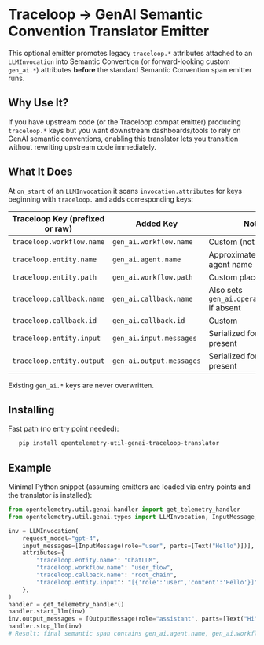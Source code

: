 # Traceloop -> GenAI Semantic Convention Translator Emitter

This optional emitter promotes legacy `traceloop.*` attributes attached to an `LLMInvocation` into
Semantic Convention (or forward-looking custom `gen_ai.*`) attributes **before** the standard
Semantic Convention span emitter runs. 

## Why Use It?
If you have upstream code (or the Traceloop compat emitter) producing `traceloop.*` keys but you
want downstream dashboards/tools to rely on GenAI semantic conventions, enabling this translator
lets you transition without rewriting upstream code immediately.

## What It Does
At `on_start` of an `LLMInvocation` it scans `invocation.attributes` for keys beginning with
`traceloop.` and adds corresponding keys:

| Traceloop Key (prefixed or raw) | Added Key                 | Notes |
|---------------------------------|---------------------------|-------|
| `traceloop.workflow.name` | `gen_ai.workflow.name`  | Custom (not yet in spec) |
| `traceloop.entity.name`     | `gen_ai.agent.name`     | Approximates entity as agent name |
| `traceloop.entity.path`     | `gen_ai.workflow.path`  | Custom placeholder |
| `traceloop.callback.name`  | `gen_ai.callback.name`  | Also sets `gen_ai.operation.source` if absent |
| `traceloop.callback.id`     | `gen_ai.callback.id`    | Custom |
| `traceloop.entity.input`   | `gen_ai.input.messages` | Serialized form already present |
| `traceloop.entity.output` | `gen_ai.output.messages`| Serialized form already present |

Existing `gen_ai.*` keys are never overwritten.

## Installing
Fast path (no entry point needed):

```bash
   pip install opentelemetry-util-genai-traceloop-translator
```



## Example
Minimal Python snippet (assuming emitters are loaded via entry points and the translator is installed):

```python
from opentelemetry.util.genai.handler import get_telemetry_handler
from opentelemetry.util.genai.types import LLMInvocation, InputMessage, OutputMessage, Text

inv = LLMInvocation(
    request_model="gpt-4",
    input_messages=[InputMessage(role="user", parts=[Text("Hello")])],
    attributes={
        "traceloop.entity.name": "ChatLLM",
        "traceloop.workflow.name": "user_flow",
        "traceloop.callback.name": "root_chain",
        "traceloop.entity.input": "[{'role':'user','content':'Hello'}]",
    },
)
handler = get_telemetry_handler()
handler.start_llm(inv)
inv.output_messages = [OutputMessage(role="assistant", parts=[Text("Hi")], finish_reason="stop")]
handler.stop_llm(inv)
# Result: final semantic span contains gen_ai.agent.name, gen_ai.workflow.name, gen_ai.input.messages, etc.
```

